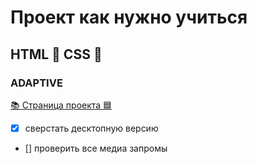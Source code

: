 # Проект как нужно учиться 
## HTML 🔴 CSS 🔵 
### ADAPTIVE
[📚 Страница проекта 🟦](https://navi113.github.io/p1_How_to_study_adaptive/) 

- [x] сверстать десктопную версию
- []  проверить все медиа запромы